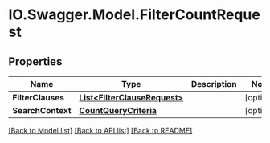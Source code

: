 # IO.Swagger.Model.FilterCountRequest
## Properties

Name | Type | Description | Notes
------------ | ------------- | ------------- | -------------
**FilterClauses** | [**List&lt;FilterClauseRequest&gt;**](FilterClauseRequest.md) |  | [optional] 
**SearchContext** | [**CountQueryCriteria**](CountQueryCriteria.md) |  | [optional] 

[[Back to Model list]](../README.md#documentation-for-models) [[Back to API list]](../README.md#documentation-for-api-endpoints) [[Back to README]](../README.md)

